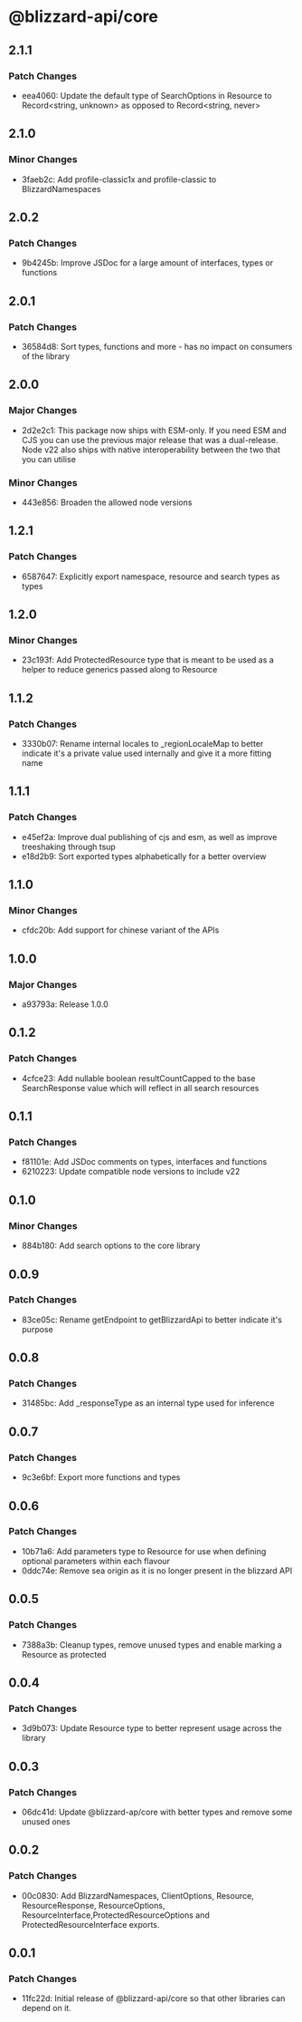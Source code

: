 # @blizzard-api/core

## 2.1.1

### Patch Changes

- eea4060: Update the default type of SearchOptions in Resource to Record<string, unknown> as opposed to Record<string, never>

## 2.1.0

### Minor Changes

- 3faeb2c: Add profile-classic1x and profile-classic to BlizzardNamespaces

## 2.0.2

### Patch Changes

- 9b4245b: Improve JSDoc for a large amount of interfaces, types or functions

## 2.0.1

### Patch Changes

- 36584d8: Sort types, functions and more - has no impact on consumers of the library

## 2.0.0

### Major Changes

- 2d2e2c1: This package now ships with ESM-only. If you need ESM and CJS you can use the previous major release that was a dual-release. Node v22 also ships with native interoperability between the two that you can utilise

### Minor Changes

- 443e856: Broaden the allowed node versions

## 1.2.1

### Patch Changes

- 6587647: Explicitly export namespace, resource and search types as types

## 1.2.0

### Minor Changes

- 23c193f: Add ProtectedResource type that is meant to be used as a helper to reduce generics passed along to Resource

## 1.1.2

### Patch Changes

- 3330b07: Rename internal locales to \_regionLocaleMap to better indicate it's a private value used internally and give it a more fitting name

## 1.1.1

### Patch Changes

- e45ef2a: Improve dual publishing of cjs and esm, as well as improve treeshaking through tsup
- e18d2b9: Sort exported types alphabetically for a better overview

## 1.1.0

### Minor Changes

- cfdc20b: Add support for chinese variant of the APIs

## 1.0.0

### Major Changes

- a93793a: Release 1.0.0

## 0.1.2

### Patch Changes

- 4cfce23: Add nullable boolean resultCountCapped to the base SearchResponse value which will reflect in all search resources

## 0.1.1

### Patch Changes

- f81101e: Add JSDoc comments on types, interfaces and functions
- 6210223: Update compatible node versions to include v22

## 0.1.0

### Minor Changes

- 884b180: Add search options to the core library

## 0.0.9

### Patch Changes

- 83ce05c: Rename getEndpoint to getBlizzardApi to better indicate it's purpose

## 0.0.8

### Patch Changes

- 31485bc: Add \_responseType as an internal type used for inference

## 0.0.7

### Patch Changes

- 9c3e6bf: Export more functions and types

## 0.0.6

### Patch Changes

- 10b71a6: Add parameters type to Resource for use when defining optional parameters within each flavour
- 0ddc74e: Remove sea origin as it is no longer present in the blizzard API

## 0.0.5

### Patch Changes

- 7388a3b: Cleanup types, remove unused types and enable marking a Resource as protected

## 0.0.4

### Patch Changes

- 3d9b073: Update Resource type to better represent usage across the library

## 0.0.3

### Patch Changes

- 06dc41d: Update @blizzard-ap/core with better types and remove some unused ones

## 0.0.2

### Patch Changes

- 00c0830: Add BlizzardNamespaces, ClientOptions, Resource, ResourceResponse, ResourceOptions, ResourceInterface,ProtectedResourceOptions and ProtectedResourceInterface exports.

## 0.0.1

### Patch Changes

- 11fc22d: Initial release of @blizzard-api/core so that other libraries can depend on it.
